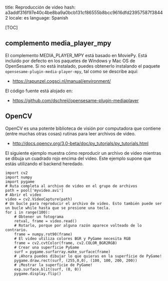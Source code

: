 title: Reproducción de video
hash: a3addf316f97e40c4be8ba9a0bcb131cf86555b8bcc9616dfd23957587f38442
locale: es
language: Spanish

[TOC]

## complemento media_player_mpy

El complemento MEDIA_PLAYER_MPY está basado en MoviePy. Está incluido por defecto en los paquetes de Windows y Mac OS de OpenSesame. Si no está instalado, puedes obtenerlo instalando el paquete `opensesame-plugin-media-player-mpy`, tal como se describe aquí:

- <https://rapunzel.cogsci.nl/manual/environment/>

El código fuente está alojado en:

- <https://github.com/dschreij/opensesame-plugin-mediaplayer>


## OpenCV

OpenCV es una potente biblioteca de visión por computadora que contiene (entre muchas otras cosas) rutinas para leer archivos de video.

- <http://docs.opencv.org/3.0-beta/doc/py_tutorials/py_tutorials.html>

El siguiente ejemplo muestra cómo reproducir un archivo de video mientras se dibuja un cuadrado rojo encima del video. Este ejemplo supone que estás utilizando el backend heredado.

~~~ .python
import cv2
import numpy
import pygame
# Ruta completa al archivo de video en el grupo de archivos
path = pool['myvideo.avi']
# Abrir el video
video = cv2.VideoCapture(path)
# Un bucle para reproducir el archivo de video. Esto también puede ser un bucle while hasta que se presione una tecla.
for i in range(100):
    # Obtener un fotograma
    retval, frame = video.read()
    # Rotarlo, porque por alguna razón aparece volteado de lo contrario.
    frame = numpy.rot90(frame)
    # El video utiliza colores BGR y PyGame necesita RGB
    frame = cv2.cvtColor(frame, cv2.COLOR_BGR2RGB)
    # Crear una superficie PyGame
    surf = pygame.surfarray.make_surface(frame)
    # ¡Ahora puedes dibujar lo que quieras en la superficie de PyGame!
    pygame.draw.rect(surf, (255,0,0), (100, 100, 200, 200))
    # ¡Mostrar la superficie de PyGame!
    exp.surface.blit(surf, (0, 0))
    pygame.display.flip()
~~~